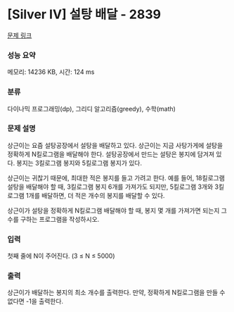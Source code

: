 # [Silver IV] 설탕 배달 - 2839 

[문제 링크](https://www.acmicpc.net/problem/2839) 

### 성능 요약

메모리: 14236 KB, 시간: 124 ms

### 분류

다이나믹 프로그래밍(dp), 그리디 알고리즘(greedy), 수학(math)

### 문제 설명

<p>상근이는 요즘 설탕공장에서 설탕을 배달하고 있다. 상근이는 지금 사탕가게에 설탕을 정확하게 N킬로그램을 배달해야 한다. 설탕공장에서 만드는 설탕은 봉지에 담겨져 있다. 봉지는 3킬로그램 봉지와 5킬로그램 봉지가 있다.</p>

<p>상근이는 귀찮기 때문에, 최대한 적은 봉지를 들고 가려고 한다. 예를 들어, 18킬로그램 설탕을 배달해야 할 때, 3킬로그램 봉지 6개를 가져가도 되지만, 5킬로그램 3개와 3킬로그램 1개를 배달하면, 더 적은 개수의 봉지를 배달할 수 있다.</p>

<p>상근이가 설탕을 정확하게 N킬로그램 배달해야 할 때, 봉지 몇 개를 가져가면 되는지 그 수를 구하는 프로그램을 작성하시오.</p>

### 입력 

 <p>첫째 줄에 N이 주어진다. (3 ≤ N ≤ 5000)</p>

### 출력 

 <p>상근이가 배달하는 봉지의 최소 개수를 출력한다. 만약, 정확하게 N킬로그램을 만들 수 없다면 -1을 출력한다.</p>

